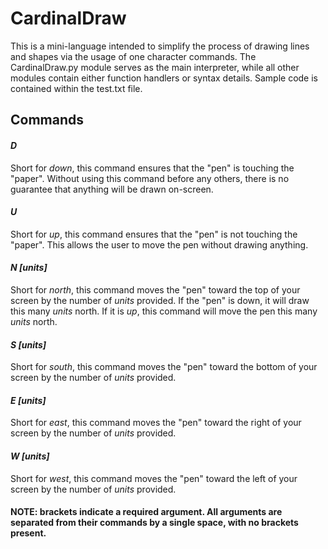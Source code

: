 # CardinalDraw

This is a mini-language intended to simplify the process of drawing lines and shapes via the usage of one character commands.
The CardinalDraw.py module serves as the main interpreter, while all other modules contain either function handlers or syntax details.
Sample code is contained within the test.txt file.

## Commands

#### _D_

Short for _down_, this command ensures that the "pen" is touching the "paper". Without using this command before any others, there is no guarantee that anything will be drawn on-screen.

#### _U_

Short for _up_, this command ensures that the "pen" is not touching the "paper". This allows the user to move the pen without drawing anything.

#### _N [units]_

Short for _north_, this command moves the "pen" toward the top of your screen by the number of _units_ provided. If the "pen" is down, it will draw this many _units_ north. If it is _up_, this command will move the pen this many _units_ north.

#### _S [units]_

Short for _south_, this command moves the "pen" toward the bottom of your screen by the number of _units_ provided.

#### _E [units]_

Short for _east_, this command moves the "pen" toward the right of your screen by the number of _units_ provided.

#### _W [units]_

Short for _west_, this command moves the "pen" toward the left of your screen by the number of _units_ provided.


#### NOTE: brackets indicate a required argument. All arguments are separated from their commands by a single space, with no brackets present.


